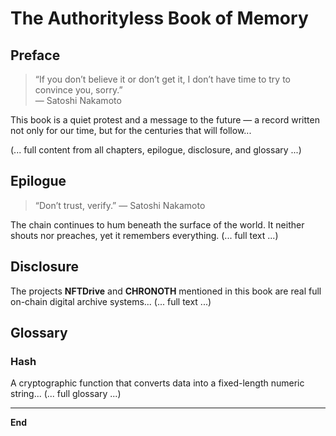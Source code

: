 # The Authorityless Book of Memory

## Preface

> “If you don’t believe it or don’t get it, I don’t have time to try to convince you, sorry.”  
> — Satoshi Nakamoto  

This book is a quiet protest and a message to the future —
a record written not only for our time,
but for the centuries that will follow...

(... full content from all chapters, epilogue, disclosure, and glossary ...)

## Epilogue

> “Don’t trust, verify.” — Satoshi Nakamoto

The chain continues to hum beneath the surface of the world.
It neither shouts nor preaches, yet it remembers everything.
(... full text ...)

## Disclosure

The projects **NFTDrive** and **CHRONOTH** mentioned in this book
are real full on-chain digital archive systems...
(... full text ...)

## Glossary

### Hash
A cryptographic function that converts data into a fixed-length numeric string...
(... full glossary ...)

---
**End**

